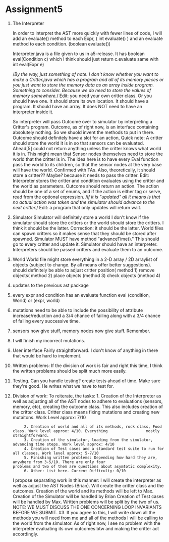 # Assignment5


1. The Interpreter

    In order to interpret the AST more quickly with fewer lines of code, 
    I will add an evaluate() method to each Expr, ( int evaluate() )
    and an evaluate method to each condition. (boolean evaluate())
    
    Interpreter.java is a file given to us in a5-release. 
    It has boolean eval(Condition c) which I think should just return c.evaluate
    same with int eval(Expr e)
    
    /*By the way, just something of note. I don't know whether you want to make a Critter.java which has a program and all of its memory pieces or you just want to store the memory data as an array inside program. Something to consider. Because we do need to store the values of memory somewhere.*/
    Edit: you need your own critter class. Or you should have one. It should store its own location. It should have a program. It should have an array. It does NOT need to have an interpreter inside it.
    
    So interpreter will pass Outcome over to simulator by interpreting a Critter's program.
    Outcome, as of right now, is an interface containing absolutely nothing.
    So we shuold invent the methods to put in there.
    Outcome should definitely have a slot for an action,
    Quick note: A critter should store the world it is in so that sensors can be evaluated. Ahead[5] could not return
    anything unless the critter knows what world it is in. This might mean that Sensor nodes themselves need to store the world that the critter is in. The idea here is to have every Eval function pass the world to its children, so that the sensor nodes at the very base will have the world. Confirmed with TAs. Also, theoretically, it should store a critter?? Maybe? because it needs to pass the critter. 
    Edit: Interpreter stores the critter and condition evaluates using the critter and the world as parameters. 
    Outcome should return an action. The action should be one of a set of enums, and if the action is either tag or serve, read from the optional expression. /*If it is "updated" all it means is that no actual action was taken and the simulator should advance to the next critter.*/ Edit: a program that only updates will return wait. 
    

2. Simulator
    Simulator will definitely store a world
    I don't know if the simulator should store the critters or the world should store the critters. I think it should be the latter. Correction: it should be the latter. World files can spawn critters so it makes sense that they should be stored after spawned.
    Simulator MUST have method "advanceTime()." This should go to every critter and update it.
    Simulator should have an interpreter. Interpreters should be passed critters and evaluate them to an outcome. 

3. World
    World file might store everything in a 2-D array / 2D arraylist of objects (subject to change. By all means offer better suggestions). should definitely be able to adjust critter position( method 1) remove objects( method 2) place objects (method 3) check objects (method 4)

4. updates to the previous ast package
  1. every expr and condition has an evaluate function eval (condition, World) or (expr, world)
  2. mutations need to be able to include the possibility of attribute increase/reduction and a 3/4 chance of failing along with a 3/4 chance of failing every successive time.
  3. sensors now give stuff, memory nodes now give stuff. Remember. 
  4. I will finish my incorrect mutations.

5. User interface
    Fairly straightforward. I don't know of anything in there that would be hard to implement.

6. Written problems:
    If the division of work is fair and right this time, I think the written problems should be split much more easily.


6. Testing. 
    Can you handle testing? create tests ahead of time. Make sure they're good. He writes what we have to test for.

7. Division of work:
        To reiterate, the tasks:
            1. Creation of the Interpreter as well as adjusting all of the AST nodes to adhere to evaluations                        (sensors, memory, etc), creating the outcome class. This also includes creation of the critter class.                 Critter class means fixing mutations and creating new mutaitons. Work Level approx: 7/10
            
            2. Creation of world and all of its methods, rock class, Food class. Work level approx: 4/10. Everything                 mostly straightforward.
            3. Creation of the simulator, loading from the simulator, advancing time steps. Work level approx: 4/10
            4. Creation of Test cases and a standard test suite to run for all classes. Work level approx: 5-7/10
            5. Finishing written problems: Depending how hard they are, anywhere from 3-5/10. There are only four                    problems and two of them are questions about asymtotic complexity.
            6. Other: List here. Current Difficulty: 0/10
    
    I propose separating work in this manner: I will create the interpreter as well as adjust the AST Nodes (Brian). Will create the critter class and the outcomes.
    Creation of the world and its methods will be left to Max.
    Creation of the Simulator will be handled by Brian
    Creation of Test cases will be handled by Max.
    Written problems will be split by the two of us. NOTE: WE MUST DISCUSS THE ONE CONCERNING LOOP INVARIANTS BEFORE WE SUBMIT. #3.
    If you agree to this, I will write down all the methods you will need from me and all of the methods I will be calling to the world from the simulator. 
    As of right now, I see no problem with the interpreter evaluating its own outcomes btw and making the critter act accordingly.
